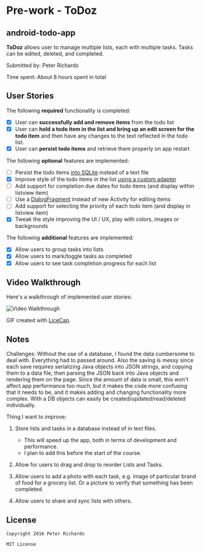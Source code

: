 # Pre-work - ToDoz
## android-todo-app

**ToDoz** allows user to manage multiple lists, each with multiple tasks. Tasks can be edited, deleted, and completed.

Submitted by: Peter Richards

Time spent: About 8 hours spent in total

## User Stories

The following **required** functionality is completed:

* [X] User can **successfully add and remove items** from the todo list
* [X] User can **hold a todo item in the list and bring up an edit screen for the todo item** and then have any changes to the text reflected in the todo list.
* [X] User can **persist todo items** and retrieve them properly on app restart

The following **optional** features are implemented:

* [ ] Persist the todo items [into SQLite](http://guides.codepath.com/android/Persisting-Data-to-the-Device#sqlite) instead of a text file
* [X] Improve style of the todo items in the list [using a custom adapter](http://guides.codepath.com/android/Using-an-ArrayAdapter-with-ListView)
* [ ] Add support for completion due dates for todo items (and display within listview item)
* [ ] Use a [DialogFragment](http://guides.codepath.com/android/Using-DialogFragment) instead of new Activity for editing items
* [ ] Add support for selecting the priority of each todo item (and display in listview item)
* [X] Tweak the style improving the UI / UX, play with colors, images or backgrounds

The following **additional** features are implemented:

* [X] Allow users to group tasks into lists
* [X] Allow users to mark/toggle tasks as completed
* [X] Allow users to see task completion progress for each list

## Video Walkthrough 

Here's a walkthrough of implemented user stories:

<img src='http://imgur.com/57qeFvN' title='Video Walkthrough' width='' alt='Video Walkthrough' />

GIF created with [LiceCap](http://www.cockos.com/licecap/).

## Notes

Challenges:
    Without the use of a database, I found the data cumbersome to deal with. Everything had to passed around. Also the saving is messy since each save requires serializing Java objects into JSON strings, and copying them to a data file, then parsing the JSON back into Java objects and rendering them on the page. Since the amount of data is small, this won't affect app performance too much, but it makes the code more confusing that it needs to be, and it makes adding and changing functionality more complex. With a DB objects can easily be created/updated/read/deleted individually.

Thing I want to improve:
1. Store lists and tasks in a database instead of in text files.
    - This will speed up the app, both in terms of development and performance.
    * I plan to add this before the start of the course.

2. Allow for users to drag and drop to reorder Lists and Tasks.
3. Allow users to add a photo with each task, e.g. image of particular brand of food for a grocery list. Or a picture to verify that something has been completed.
4. Allow users to share and sync lists with others.

## License

    Copyright 2016 Peter Richards

    MIT License